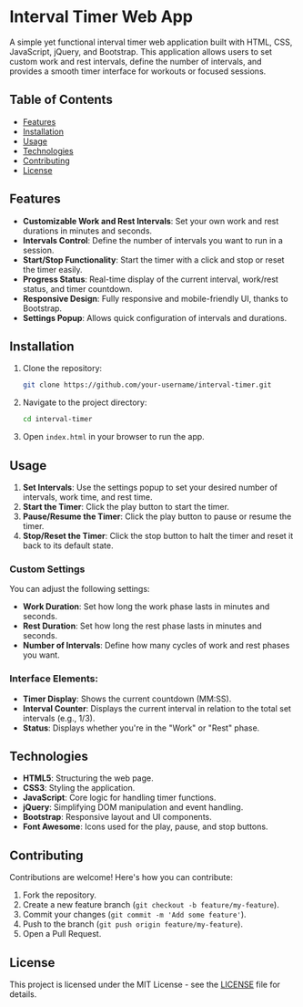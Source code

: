 # Interval Timer Web App

A simple yet functional interval timer web application built with HTML, CSS, JavaScript, jQuery, and Bootstrap. This application allows users to set custom work and rest intervals, define the number of intervals, and provides a smooth timer interface for workouts or focused sessions.

## Table of Contents
- [Features](#features)
- [Installation](#installation)
- [Usage](#usage)
- [Technologies](#technologies)
- [Contributing](#contributing)
- [License](#license)

## Features
- **Customizable Work and Rest Intervals**: Set your own work and rest durations in minutes and seconds.
- **Intervals Control**: Define the number of intervals you want to run in a session.
- **Start/Stop Functionality**: Start the timer with a click and stop or reset the timer easily.
- **Progress Status**: Real-time display of the current interval, work/rest status, and timer countdown.
- **Responsive Design**: Fully responsive and mobile-friendly UI, thanks to Bootstrap.
- **Settings Popup**: Allows quick configuration of intervals and durations.

## Installation

1. Clone the repository:
    ```bash
    git clone https://github.com/your-username/interval-timer.git
    ```
2. Navigate to the project directory:
    ```bash
    cd interval-timer
    ```
3. Open `index.html` in your browser to run the app.

## Usage

1. **Set Intervals**: Use the settings popup to set your desired number of intervals, work time, and rest time.
2. **Start the Timer**: Click the play button to start the timer.
3. **Pause/Resume the Timer**: Click the play button to pause or resume the timer.
4. **Stop/Reset the Timer**: Click the stop button to halt the timer and reset it back to its default state.

### Custom Settings
You can adjust the following settings:
- **Work Duration**: Set how long the work phase lasts in minutes and seconds.
- **Rest Duration**: Set how long the rest phase lasts in minutes and seconds.
- **Number of Intervals**: Define how many cycles of work and rest phases you want.

### Interface Elements:
- **Timer Display**: Shows the current countdown (MM:SS).
- **Interval Counter**: Displays the current interval in relation to the total set intervals (e.g., 1/3).
- **Status**: Displays whether you're in the "Work" or "Rest" phase.

## Technologies
- **HTML5**: Structuring the web page.
- **CSS3**: Styling the application.
- **JavaScript**: Core logic for handling timer functions.
- **jQuery**: Simplifying DOM manipulation and event handling.
- **Bootstrap**: Responsive layout and UI components.
- **Font Awesome**: Icons used for the play, pause, and stop buttons.

## Contributing
Contributions are welcome! Here's how you can contribute:
1. Fork the repository.
2. Create a new feature branch (`git checkout -b feature/my-feature`).
3. Commit your changes (`git commit -m 'Add some feature'`).
4. Push to the branch (`git push origin feature/my-feature`).
5. Open a Pull Request.

## License
This project is licensed under the MIT License - see the [LICENSE](LICENSE) file for details.
